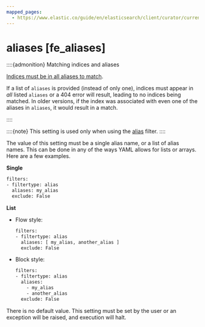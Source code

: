 ```yaml
---
mapped_pages:
  - https://www.elastic.co/guide/en/elasticsearch/client/curator/current/fe_aliases.html
---
```


# aliases [fe_aliases]

::::{admonition} Matching indices and aliases

[Indices must be in all aliases to match](https://www.elastic.co/guide/en/elasticsearch/reference/5.5/breaking-changes-5.5.html#breaking_55_rest_changes).

If a list of `aliases` is provided (instead of only one), indices must appear in *all* listed `aliases` or a 404 error will result, leading to no indices being matched. In older versions, if the index was associated with even one of the aliases in `aliases`, it would result in a match.

::::


::::{note}
This setting is used only when using the [alias](/reference/filtertype_alias.md) filter.
::::


The value of this setting must be a single alias name, or a list of alias names. This can be done in any of the ways YAML allows for lists or arrays.  Here are a few examples.

**Single**

```txt
filters:
- filtertype: alias
  aliases: my_alias
  exclude: False
```

**List**

* Flow style:

    ```txt
    filters:
    - filtertype: alias
      aliases: [ my_alias, another_alias ]
      exclude: False
    ```

* Block style:

    ```txt
    filters:
    - filtertype: alias
      aliases:
        - my_alias
        - another_alias
      exclude: False
    ```


There is no default value. This setting must be set by the user or an exception will be raised, and execution will halt.
